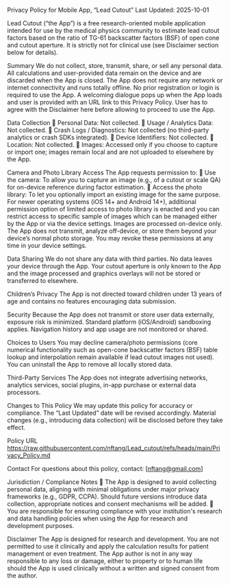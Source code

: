 Privacy Policy for Mobile App, “Lead Cutout”
Last Updated: 2025-10-01

Lead Cutout (“the App”) is a free research-oriented mobile application intended for use by the medical physics community to estimate lead cutout factors based on the ratio of TG-61 backscatter factors (BSF) of open cone and cutout aperture. It is strictly not for clinical use (see Disclaimer section below for details).

Summary
We do not collect, store, transmit, share, or sell any personal data. All calculations and user-provided data remain on the device and are discarded when the App is closed. The App does not require any network or internet connectivity and runs totally offline. No prior registration or login is required to use the App. A welcoming dialogue pops up when the App loads and user is provided with an URL link to this Privacy Policy. User has to agree with the Disclaimer here before allowing to proceed to use the App.

Data Collection
	Personal Data: Not collected.
	Usage / Analytics Data: Not collected.
	Crash Logs / Diagnostics: Not collected (no third-party analytics or crash SDKs integrated).
	Device Identifiers: Not collected.
	Location: Not collected.
	Images: Accessed only if you choose to capture or import one; images remain local and are not uploaded to elsewhere by the App.

Camera and Photo Library Access
The App requests permission to:
	Use the camera: To allow you to capture an image (e.g., of a cutout or scale QA) for on-device reference during factor estimation.
	Access the photo library: To let you optionally import an existing image for the same purpose. For newer operating systems (iOS 14+ and Android 14+), additional permission option of limited access to photo library is enacted and you can restrict access to specific sample of images which can be managed either by the App or via the device settings. Images are processed on-device only. The App does not transmit, analyze off-device, or store them beyond your device’s normal photo storage. You may revoke these permissions at any time in your device settings.

Data Sharing
We do not share any data with third parties. No data leaves your device through the App. Your cutout aperture is only known to the App and the image processed and graphics overlays will not be stored or transferred to elsewhere.


Children’s Privacy
The App is not directed toward children under 13 years of age and contains no features encouraging data submission.

Security
Because the App does not transmit or store user data externally, exposure risk is minimized. Standard platform (iOS/Android) sandboxing applies. Navigation history and app usage are not monitored or shared.

Choices to Users
You may decline camera/photo permissions (core numerical functionality such as open-cone backscatter factors (BSF) table lookup and interpolation remain available if lead cutout images not used). You can uninstall the App to remove all locally stored data.

Third-Party Services
The App does not integrate advertising networks, analytics services, social plugins, in-app purchase or external data processors.

Changes to This Policy
We may update this policy for accuracy or compliance. The “Last Updated” date will be revised accordingly. Material changes (e.g., introducing data collection) will be disclosed before they take effect.

Policy URL
https://raw.githubusercontent.com/nftang/Lead_cutout/refs/heads/main/Privacy_Policy.md

Contact
For questions about this policy, contact: [nftang@gmail.com]

Jurisdiction / Compliance Notes
	The App is designed to avoid collecting personal data, aligning with minimal obligations under major privacy frameworks (e.g., GDPR, CCPA). Should future versions introduce data collection, appropriate notices and consent mechanisms will be added.
	You are responsible for ensuring compliance with your institution's research and data handling policies when using the App for research and development purposes.

Disclaimer
The App is designed for research and development. You are not permitted to use it clinically and apply the calculation results for patient management or even treatment. The App author is not in any way responsible to any loss or damage, either to property or to human life should the App is used clinically without a written and signed consent from the author.


